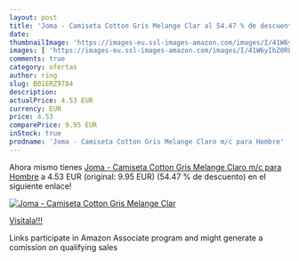 ```yaml
---
layout: post
title: 'Joma - Camiseta Cotton Gris Melange Clar al 54.47 % de descuento'
date: 
thumbnailImage: 'https://images-eu.ssl-images-amazon.com/images/I/41W6yIbZ0RL._SL200_.jpg'
images: [ 'https://images-eu.ssl-images-amazon.com/images/I/41W6yIbZ0RL._SL200_.jpg' ]
comments: true
category: ofertas
author: ring
slug: B01ERZ9784
description:
actualPrice: 4.53 EUR
currency: EUR
price: 4.53
comparePrice: 9.95 EUR
inStock: true
prodname: 'Joma - Camiseta Cotton Gris Melange Claro m/c para Hombre'
---
```


Ahora mismo tienes [Joma - Camiseta Cotton Gris Melange Claro m/c para Hombre](https://www.amazon.es/dp/B01ERZ9784/?tag=tolees-21) a 4.53 EUR (original: 9.95 EUR) (54.47 %  de descuento) en el siguiente enlace!

[![Joma - Camiseta Cotton Gris Melange Clar](https://images-eu.ssl-images-amazon.com/images/I/41W6yIbZ0RL._SL200_.jpg)](https://www.amazon.es/dp/B01ERZ9784/?tag=tolees-21)

[Visítala!!!](https://www.amazon.es/dp/B01ERZ9784/?tag=tolees-21)

Links participate in Amazon Associate program and might generate a comission on qualifying sales
